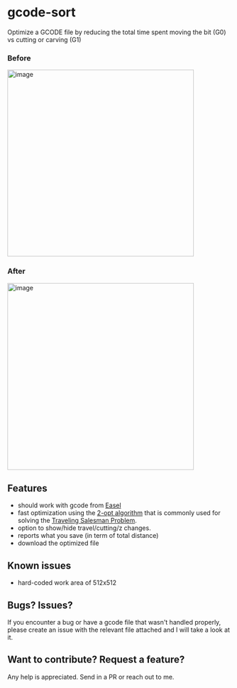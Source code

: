 # gcode-sort
Optimize a GCODE file by reducing the total time spent moving the bit (G0) vs cutting or carving (G1)

### Before
<img width="420" alt="image" src="https://user-images.githubusercontent.com/461650/157695751-132d20a5-4069-4051-b000-a22d99c1a722.png">

### After
<img width="420" alt="image" src="https://user-images.githubusercontent.com/461650/157695986-250068b5-5fd4-486a-b55f-09b6dad2f581.png">

## Features
 - should work with gcode from [Easel](https://easel.inventables.com/)
 - fast optimization using the [2-opt algorithm](https://en.wikipedia.org/wiki/2-opt) that is commonly used for solving the [Traveling Salesman Problem](https://en.wikipedia.org/wiki/Travelling_salesman_problem).
 - option to show/hide travel/cutting/z changes.
 - reports what you save (in term of total distance)
 - download the optimized file

## Known issues
 - hard-coded work area of 512x512

## Bugs? Issues?
If you encounter a bug or have a gcode file that wasn't handled properly, please create an issue with the relevant file attached and I will take a look at it.

## Want to contribute? Request a feature?
Any help is appreciated. Send in a PR or reach out to me.

